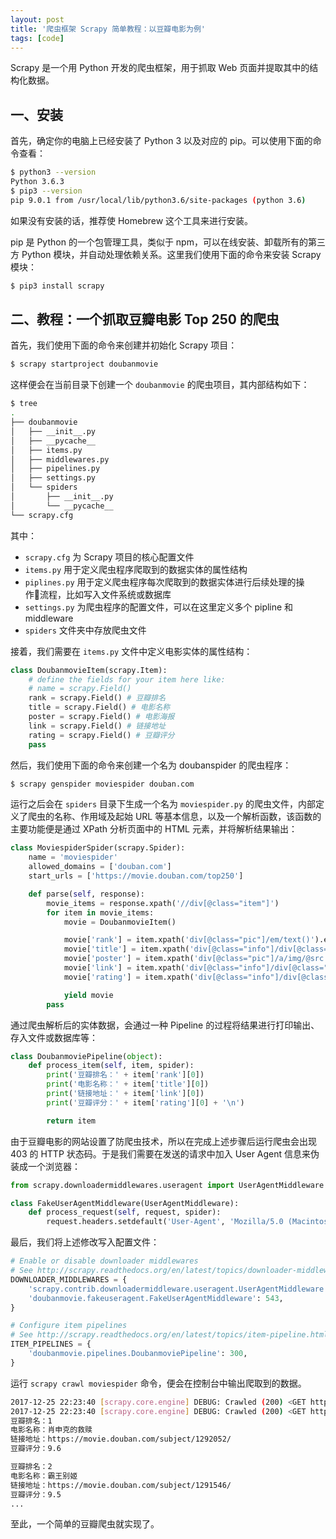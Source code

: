 ```yaml
---
layout: post
title: '爬虫框架 Scrapy 简单教程：以豆瓣电影为例'
tags: [code]
---
```


Scrapy 是一个用 Python 开发的爬虫框架，用于抓取 Web 页面并提取其中的结构化数据。

## 一、安装

首先，确定你的电脑上已经安装了 Python 3 以及对应的 pip。可以使用下面的命令查看：

```sh
$ python3 --version
Python 3.6.3
$ pip3 --version
pip 9.0.1 from /usr/local/lib/python3.6/site-packages (python 3.6)
```

如果没有安装的话，推荐使 Homebrew 这个工具来进行安装。

pip 是 Python 的一个包管理工具，类似于 npm，可以在线安装、卸载所有的第三方 Python 模块，并自动处理依赖关系。这里我们使用下面的命令来安装 Scrapy 模块：

```sh
$ pip3 install scrapy
```

## 二、教程：一个抓取豆瓣电影 Top 250 的爬虫

首先，我们使用下面的命令来创建并初始化 Scrapy 项目：

```sh
$ scrapy startproject doubanmovie
```

这样便会在当前目录下创建一个 `doubanmovie` 的爬虫项目，其内部结构如下：

```sh
$ tree
.
├── doubanmovie
│   ├── __init__.py
│   ├── __pycache__
│   ├── items.py
│   ├── middlewares.py
│   ├── pipelines.py
│   ├── settings.py
│   └── spiders
│       ├── __init__.py
│       └── __pycache__
└── scrapy.cfg
```

其中：

* `scrapy.cfg` 为 Scrapy 项目的核心配置文件
* `items.py` 用于定义爬虫程序爬取到的数据实体的属性结构
* `piplines.py` 用于定义爬虫程序每次爬取到的数据实体进行后续处理的操作流程，比如写入文件系统或数据库
* `settings.py` 为爬虫程序的配置文件，可以在这里定义多个 pipline 和 middleware
* `spiders` 文件夹中存放爬虫文件

接着，我们需要在 `items.py` 文件中定义电影实体的属性结构：

```py
class DoubanmovieItem(scrapy.Item):
    # define the fields for your item here like:
    # name = scrapy.Field()
    rank = scrapy.Field() # 豆瓣排名
    title = scrapy.Field() # 电影名称
    poster = scrapy.Field() # 电影海报
    link = scrapy.Field() # 链接地址
    rating = scrapy.Field() # 豆瓣评分
    pass
```

然后，我们使用下面的命令来创建一个名为 doubanspider 的爬虫程序：

```sh
$ scrapy genspider moviespider douban.com
```

运行之后会在 `spiders` 目录下生成一个名为 `moviespider.py` 的爬虫文件，内部定义了爬虫的名称、作用域及起始 URL 等基本信息，以及一个解析函数，该函数的主要功能便是通过 XPath 分析页面中的 HTML 元素，并将解析结果输出：

```py
class MoviespiderSpider(scrapy.Spider):
    name = 'moviespider'
    allowed_domains = ['douban.com']
    start_urls = ['https://movie.douban.com/top250']

    def parse(self, response):
        movie_items = response.xpath('//div[@class="item"]')
        for item in movie_items:
            movie = DoubanmovieItem()

            movie['rank'] = item.xpath('div[@class="pic"]/em/text()').extract()
            movie['title'] = item.xpath('div[@class="info"]/div[@class="hd"]/a/span[@class="title"][1]/text()').extract()
            movie['poster'] = item.xpath('div[@class="pic"]/a/img/@src').extract()
            movie['link'] = item.xpath('div[@class="info"]/div[@class="hd"]/a/@href').extract()
            movie['rating'] = item.xpath('div[@class="info"]/div[@class="bd"]/div[@class="star"]/span[@class="rating_num"]/text()').extract()

            yield movie
        pass
```

通过爬虫解析后的实体数据，会通过一种 Pipeline 的过程将结果进行打印输出、存入文件或数据库等：

```py
class DoubanmoviePipeline(object):
    def process_item(self, item, spider):
        print('豆瓣排名：' + item['rank'][0])
        print('电影名称：' + item['title'][0])
        print('链接地址：' + item['link'][0])
        print('豆瓣评分：' + item['rating'][0] + '\n')

        return item
```

由于豆瓣电影的网站设置了防爬虫技术，所以在完成上述步骤后运行爬虫会出现 403 的 HTTP 状态码。于是我们需要在发送的请求中加入 User Agent 信息来伪装成一个浏览器：

```py
from scrapy.downloadermiddlewares.useragent import UserAgentMiddleware

class FakeUserAgentMiddleware(UserAgentMiddleware):
    def process_request(self, request, spider):
        request.headers.setdefault('User-Agent', 'Mozilla/5.0 (Macintosh; Intel Mac OS X 10_13_2) AppleWebKit/537.36 (KHTML, like Gecko) Chrome/63.0.3239.84 Safari/537.36')
```

最后，我们将上述修改写入配置文件：

```py
# Enable or disable downloader middlewares
# See http://scrapy.readthedocs.org/en/latest/topics/downloader-middleware.html
DOWNLOADER_MIDDLEWARES = {
    'scrapy.contrib.downloadermiddleware.useragent.UserAgentMiddleware': None,
    'doubanmovie.fakeuseragent.FakeUserAgentMiddleware': 543,
}

# Configure item pipelines
# See http://scrapy.readthedocs.org/en/latest/topics/item-pipeline.html
ITEM_PIPELINES = {
    'doubanmovie.pipelines.DoubanmoviePipeline': 300,
}
```

运行 `scrapy crawl moviespider` 命令，便会在控制台中输出爬取到的数据。

```sh
2017-12-25 22:23:40 [scrapy.core.engine] DEBUG: Crawled (200) <GET https://movie.douban.com/robots.txt> (referer: None)
2017-12-25 22:23:40 [scrapy.core.engine] DEBUG: Crawled (200) <GET https://movie.douban.com/top250> (referer: None)
豆瓣排名：1
电影名称：肖申克的救赎
链接地址：https://movie.douban.com/subject/1292052/
豆瓣评分：9.6

豆瓣排名：2
电影名称：霸王别姬
链接地址：https://movie.douban.com/subject/1291546/
豆瓣评分：9.5
...
```

至此，一个简单的豆瓣爬虫就实现了。
